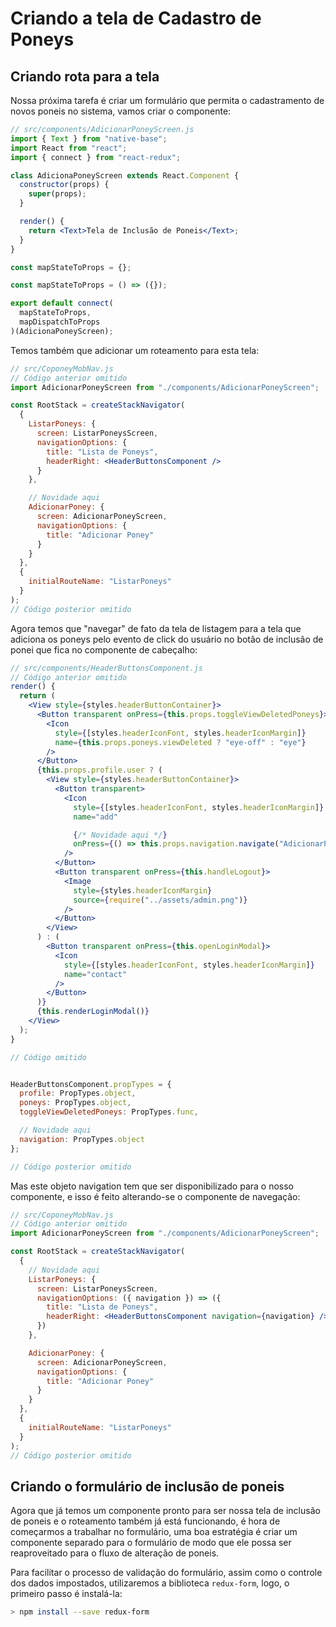 # Criando a tela de Cadastro de Poneys

## Criando rota para a tela

Nossa próxima tarefa é criar um formulário que permita o cadastramento de novos poneis no sistema, vamos criar o componente:

```jsx
// src/components/AdicionarPoneyScreen.js
import { Text } from "native-base";
import React from "react";
import { connect } from "react-redux";

class AdicionaPoneyScreen extends React.Component {
  constructor(props) {
    super(props);
  }

  render() {
    return <Text>Tela de Inclusão de Poneis</Text>;
  }
}

const mapStateToProps = {};

const mapStateToProps = () => ({});

export default connect(
  mapStateToProps,
  mapDispatchToProps
)(AdicionaPoneyScreen);
```

Temos também que adicionar um roteamento para esta tela:

```jsx
// src/CoponeyMobNav.js
// Código anterior omitido
import AdicionarPoneyScreen from "./components/AdicionarPoneyScreen";

const RootStack = createStackNavigator(
  {
    ListarPoneys: {
      screen: ListarPoneysScreen,
      navigationOptions: {
        title: "Lista de Poneys",
        headerRight: <HeaderButtonsComponent />
      }
    },

    // Novidade aqui
    AdicionarPoney: {
      screen: AdicionarPoneyScreen,
      navigationOptions: {
        title: "Adicionar Poney"
      }
    }
  },
  {
    initialRouteName: "ListarPoneys"
  }
);
// Código posterior omitido
```

Agora temos que "navegar" de fato da tela de listagem para a tela que adiciona os poneys pelo evento de click do usuário no botão de inclusão de ponei que fica no componente de cabeçalho:

```jsx
// src/components/HeaderButtonsComponent.js
// Código anterior omitido
render() {
  return (
    <View style={styles.headerButtonContainer}>
      <Button transparent onPress={this.props.toggleViewDeletedPoneys}>
        <Icon
          style={[styles.headerIconFont, styles.headerIconMargin]}
          name={this.props.poneys.viewDeleted ? "eye-off" : "eye"}
        />
      </Button>
      {this.props.profile.user ? (
        <View style={styles.headerButtonContainer}>
          <Button transparent>
            <Icon
              style={[styles.headerIconFont, styles.headerIconMargin]}
              name="add"

              {/* Novidade aqui */}
              onPress={() => this.props.navigation.navigate("AdicionarPoney")}
            />
          </Button>
          <Button transparent onPress={this.handleLogout}>
            <Image
              style={styles.headerIconMargin}
              source={require("../assets/admin.png")}
            />
          </Button>
        </View>
      ) : (
        <Button transparent onPress={this.openLoginModal}>
          <Icon
            style={[styles.headerIconFont, styles.headerIconMargin]}
            name="contact"
          />
        </Button>
      )}
      {this.renderLoginModal()}
    </View>
  );
}

// Código omitido


HeaderButtonsComponent.propTypes = {
  profile: PropTypes.object,
  poneys: PropTypes.object,
  toggleViewDeletedPoneys: PropTypes.func,

  // Novidade aqui
  navigation: PropTypes.object
};

// Código posterior omitido
```

Mas este objeto navigation tem que ser disponibilizado para o nosso componente, e isso é feito alterando-se o componente de navegação:

```jsx
// src/CoponeyMobNav.js
// Código anterior omitido
import AdicionarPoneyScreen from "./components/AdicionarPoneyScreen";

const RootStack = createStackNavigator(
  {
    // Novidade aqui
    ListarPoneys: {
      screen: ListarPoneysScreen,
      navigationOptions: ({ navigation }) => ({
        title: "Lista de Poneys",
        headerRight: <HeaderButtonsComponent navigation={navigation} />
      })
    },

    AdicionarPoney: {
      screen: AdicionarPoneyScreen,
      navigationOptions: {
        title: "Adicionar Poney"
      }
    }
  },
  {
    initialRouteName: "ListarPoneys"
  }
);
// Código posterior omitido
```

## Criando o formulário de inclusão de poneis

Agora que já temos um componente pronto para ser nossa tela de inclusão de poneis e o roteamento também já está funcionando, é hora de começarmos a trabalhar no formulário, uma boa estratégia é criar um componente separado para o formulário de modo que ele possa ser reaproveitado para o fluxo de alteração de poneis.

Para facilitar o processo de validação do formulário, assim como o controle dos dados impostados, utilizaremos a biblioteca `redux-form`, logo, o primeiro passo é instalá-la:

```bash
> npm install --save redux-form
```
